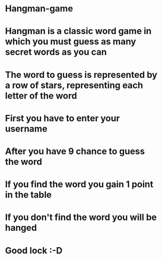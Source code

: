 # Hangman-game
# Hangman is a classic word game in which you must guess as many secret words as you can
# The word to guess is represented by a row of stars, representing each letter of the word
# First you have to enter your username
# After you have 9 chance to guess the word
# If you find the word you gain 1 point in the table
# If you don't find the word you will be hanged
# Good lock :-D
